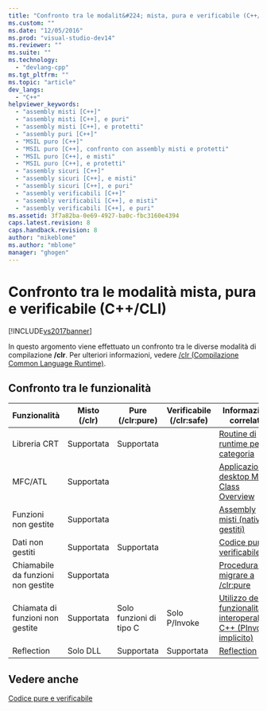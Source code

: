 ```yaml
---
title: "Confronto tra le modalit&#224; mista, pura e verificabile (C++/CLI) | Microsoft Docs"
ms.custom: ""
ms.date: "12/05/2016"
ms.prod: "visual-studio-dev14"
ms.reviewer: ""
ms.suite: ""
ms.technology: 
  - "devlang-cpp"
ms.tgt_pltfrm: ""
ms.topic: "article"
dev_langs: 
  - "C++"
helpviewer_keywords: 
  - "assembly misti [C++]"
  - "assembly misti [C++], e puri"
  - "assembly misti [C++], e protetti"
  - "assembly puri [C++]"
  - "MSIL puro [C++]"
  - "MSIL puro [C++], confronto con assembly misti e protetti"
  - "MSIL puro [C++], e misti"
  - "MSIL puro [C++], e protetti"
  - "assembly sicuri [C++]"
  - "assembly sicuri [C++], e misti"
  - "assembly sicuri [C++], e puri"
  - "assembly verificabili [C++]"
  - "assembly verificabili [C++], e misti"
  - "assembly verificabili [C++], e puri"
ms.assetid: 3f7a82ba-0e69-4927-ba0c-fbc3160e4394
caps.latest.revision: 8
caps.handback.revision: 8
author: "mikeblome"
ms.author: "mblome"
manager: "ghogen"
---
```

# Confronto tra le modalit&#224; mista, pura e verificabile (C++/CLI)
[!INCLUDE[vs2017banner](../assembler/inline/includes/vs2017banner.md)]

In questo argomento viene effettuato un confronto tra le diverse modalità di compilazione **\/clr**.  Per ulteriori informazioni, vedere [\/clr \(Compilazione Common Language Runtime\)](../build/reference/clr-common-language-runtime-compilation.md).  
  
## Confronto tra le funzionalità  
  
|Funzionalità|Misto \(\/clr\)|Pure \(\/clr:pure\)|Verificabile \(\/clr:safe\)|Informazioni correlate|  
|------------------|---------------------|-------------------------|---------------------------------|----------------------------|  
|Libreria CRT|Supportata|Supportata||[Routine di runtime per categoria](../c-runtime-library/run-time-routines-by-category.md)|  
|MFC\/ATL|Supportata|||[Applicazioni desktop MFC](../mfc/mfc-desktop-applications.md) &#124; [Class Overview](../atl/atl-class-overview.md)|  
|Funzioni non gestite|Supportata|||[Assembly misti \(nativi e gestiti\)](../dotnet/mixed-native-and-managed-assemblies.md)|  
|Dati non gestiti|Supportata|Supportata||[Codice pure e verificabile](../dotnet/pure-and-verifiable-code-cpp-cli.md)|  
|Chiamabile da funzioni non gestite|Supportata|||[Procedura: migrare a \/clr:pure](../dotnet/how-to-migrate-to-clr-pure-cpp-cli.md)|  
|Chiamata di funzioni non gestite|Supportata|Solo funzioni di tipo C|Solo P\/Invoke|[Utilizzo delle funzionalità di interoperabilità C\+\+ \(PInvoke implicito\)](../dotnet/using-cpp-interop-implicit-pinvoke.md)|  
|Reflection|Solo DLL|Supportata|Supportata|[Reflection](../dotnet/reflection-cpp-cli.md)|  
  
## Vedere anche  
 [Codice pure e verificabile](../dotnet/pure-and-verifiable-code-cpp-cli.md)